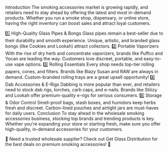 Introduction
The smoking accessories market is growing rapidly, and retailers need to stay ahead by offering the latest and most in-demand products. Whether you run a smoke shop, dispensary, or online store, having the right inventory can boost sales and attract loyal customers.

1️⃣ High-Quality Glass Pipes & Bongs
Glass pipes remain a best-seller due to their durability and smooth experience.
Unique, artistic, and branded glass bongs (like Cookies and Lookah) attract collectors.
2️⃣ Portable Vaporizers
With the rise of dry herb and concentrate vaporizers, brands like Puffco and Yocan are leading the way.
Customers love discreet, portable, and easy-to-use vape options.
3️⃣ Rolling Essentials
Every shop needs top-tier rolling papers, cones, and filters.
Brands like Blazy Susan and RAW are always in demand.
Custom-branded rolling trays are a great upsell opportunity!
4️⃣ Dab Accessories & E-Rigs
Dabbing is more popular than ever, and retailers need to stock dab rigs, torches, carb caps, and e-nails.
Brands like Stiiizy and Lookah offer premium-quality e-rigs for serious consumers.
5️⃣ Storage & Odor Control
Smell-proof bags, stash boxes, and humidors keep herbs fresh and discreet.
Carbon-lined pouches and airtight jars are must-haves for daily users.
Conclusion
To stay ahead in the wholesale smoking accessories business, stocking top brands and trending products is key. Whether you're expanding your store or starting fresh, make sure you offer high-quality, in-demand accessories for your customers.

📢 Need a trusted wholesale supplier? Check out Get Glass Distribution for the best deals on premium smoking accessories! 🚀
